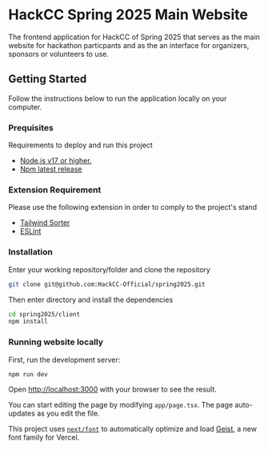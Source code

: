 # HackCC Spring 2025 Main Website
The frontend application for HackCC of Spring 2025 that serves as the main website for hackathon particpants and as the an interface for organizers, sponsors or volunteers to use.

## Getting Started
Follow the instructions below to run the application locally on your computer.

### Prequisites
Requirements to deploy and run this project
- [Node.js v17 or higher.](https://nodejs.org/en/about/previous-releases)
- [Npm latest release](https://www.npmjs.com/)

### Extension Requirement
Please use the following extension in order to comply to the project's stand
- [Tailwind Sorter](https://marketplace.visualstudio.com/items?itemName=dejmedus.tailwind-sorter)
- [ESLint](https://marketplace.visualstudio.com/items?itemName=dbaeumer.vscode-eslint)

### Installation
Enter your working repository/folder and clone the repository
```bash
git clone git@github.com:HackCC-Official/spring2025.git
```
Then enter directory and install the dependencies
```bash
cd spring2025/client
npm install
```
### Running website locally
First, run the development server:

```bash
npm run dev
```

Open [http://localhost:3000](http://localhost:3000) with your browser to see the result.

You can start editing the page by modifying `app/page.tsx`. The page auto-updates as you edit the file.

This project uses [`next/font`](https://nextjs.org/docs/app/building-your-application/optimizing/fonts) to automatically optimize and load [Geist](https://vercel.com/font), a new font family for Vercel.
